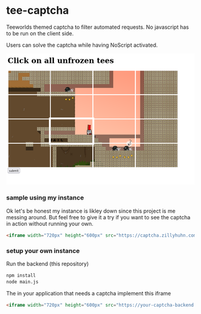 # tee-captcha

Teeworlds themed captcha to filter automated requests. No javascript has to be run on the client side.

Users can solve the captcha while having NoScript activated.

![preview](static/preview.png)

### sample using my instance

Ok let's be honest my instance is likley down since this project is me messing around.
But feel free to give it a try if you want to see the captcha in action without running your own.

```html
<iframe width="720px" height="600px" src="https://captcha.zillyhuhn.com/?t=your-token&callback=http://yourserver.tld" scrolling="no" frameborder="0"></iframe>
```

### setup your own instance

Run the backend (this repository)

```bash
npm install
node main.js
```

The in your application that needs a captcha implement this iframe

```html
<iframe width="720px" height="600px" src="https://your-captcha-backend.tld/?t=your-token&callback=https://your-web-app.tld" scrolling="no" frameborder="0"></iframe>
```

